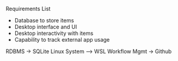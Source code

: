 Requirements List
- Database to store items
- Desktop interface and UI
- Desktop interactivity with items
- Capability to track external app usage

RDBMS -> SQLite
Linux System –> WSL
Workflow Mgmt -> Github



